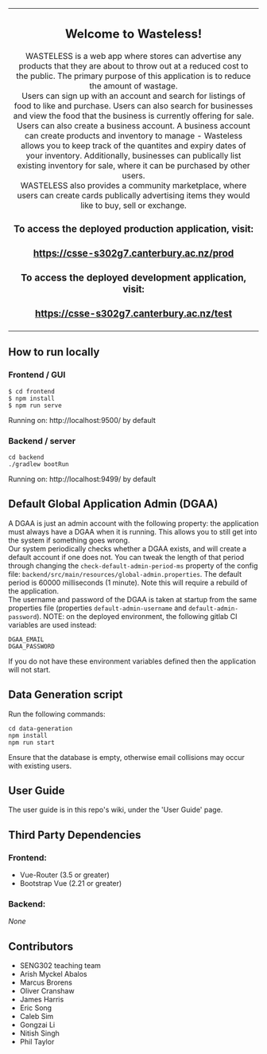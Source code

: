 <table align="center"><tr><td align="center" width="999">

## Welcome to Wasteless! 
WASTELESS is a web app where stores can advertise any products that they are about to throw out at 
a reduced cost to the public. The primary purpose of this application is to reduce the amount of wastage.  
Users can sign up with an account and search for listings of food to like and purchase. Users can also search 
for businesses and view the food that the business is currently offering for sale.   
Users can also create a business account. A business account can 
create products and inventory to manage - Wasteless allows you to keep track of the quantites and expiry dates 
of your inventory. Additionally, businesses can publically list existing inventory for sale, where it can be purchased
by other users.  
WASTELESS also provides a community marketplace, where users can create cards publically advertising items they would 
like to buy, sell or exchange.

### To access the deployed production application, visit:
### https://csse-s302g7.canterbury.ac.nz/prod
### To access the deployed development application, visit:
### https://csse-s302g7.canterbury.ac.nz/test
</td></tr></table>

## How to run locally

### Frontend / GUI

    $ cd frontend
    $ npm install
    $ npm run serve

Running on: http://localhost:9500/ by default

### Backend / server

    cd backend
    ./gradlew bootRun

Running on: http://localhost:9499/ by default

## Default Global Application Admin (DGAA)
A DGAA is just an admin account with the following property: the application must always have a DGAA when it is running.
This allows you to still get into the system if something goes wrong.  
Our system periodically checks whether a DGAA exists, and will create a default account if one does not.
You can tweak the length of that period through changing the `check-default-admin-period-ms` property of the config file: 
`backend/src/main/resources/global-admin.properties`.
The default period is 60000 milliseconds (1 minute). Note this will require a rebuild of the application.  
The username and password of the DGAA is taken at startup from the same properties file (properties `default-admin-username` and `default-admin-password`). NOTE: on the deployed environment,
the following gitlab CI variables are used instead:

    DGAA_EMAIL
    DGAA_PASSWORD

If you do not have these environment variables defined then the application will not start.

## Data Generation script
Run the following commands:

    cd data-generation
    npm install
    npm run start

Ensure that the database is empty, otherwise email collisions may occur with existing users.

## User Guide
The user guide is in this repo's wiki, under the 'User Guide' page.

## Third Party Dependencies
### Frontend:
 - Vue-Router (3.5 or greater)
 - Bootstrap Vue (2.21 or greater)
### Backend:
*None*

## Contributors

- SENG302 teaching team
- Arish Myckel Abalos
- Marcus Brorens
- Oliver Cranshaw
- James Harris
- Eric Song
- Caleb Sim
- Gongzai Li
- Nitish Singh
- Phil Taylor